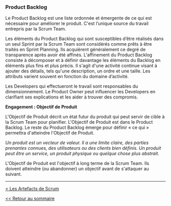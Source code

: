 ### Product Backlog

Le Product Backlog est une liste ordonnée et émergente de ce qui est nécessaire pour améliorer le produit. C'est l’unique source du travail entrepris par la Scrum Team.

Les éléments du Product Backlog qui sont susceptibles d’être réalisés dans un seul Sprint par la Scrum Team sont considérés comme prêts à être traités en Sprint Planning. Ils acquièrent généralement ce degré de transparence après avoir été affinés. L'affinement du Product Backlog consiste à décomposer et à définir davantage les éléments du Backlog en éléments plus fins et plus précis. Il s'agit d'une activité continue visant à ajouter des détails, tels qu'une description, un ordre et une taille. Les attributs varient souvent en fonction du domaine d’activité.

Les Developers qui effectueront le travail sont responsables du dimensionnement. Le Product Owner peut influencer les Developers en clarifiant ses explications et les aider à trouver des compromis.

**Engagement : Objectif de Produit**

L'Objectif de Produit décrit un état futur du produit qui peut servir de cible à la Scrum Team pour planifier. L'Objectif de Produit est dans le Product Backlog. Le reste du Product Backlog émerge pour définir « ce qui » permettra d'atteindre l'Objectif de Produit.

*Un produit est un vecteur de valeur. Il a une limite claire, des parties prenantes connues, des utilisateurs ou des clients bien définis. Un produit peut être un service, un produit physique ou quelque chose plus abstrait.*

L'Objectif de Produit est l'objectif à long terme de la Scrum Team. Ils doivent atteindre (ou abandonner) un objectif avant de s'attaquer au suivant.

---

[< Les Artefacts de Scrum](../les-artefacts-de-scrum.md)

[<< Retour au sommaire](../../LE-GUIDE-SCRUM.md)
